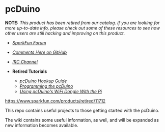 pcDuino
=======

**NOTE:** *This product has been retired from our catalog. If you are looking for more up-to-date info, please check out some of these resources to see how other users are still hacking and improving on this product.*

* *[SparkFun Forum](https://forum.sparkfun.com/)*
* *[Comments Here on GitHub](https://github.com/sparkfun/pcDuino/issues)*
* *[IRC Channel](https://www.sparkfun.com/news/263)*

* **Retired Tutorials**
  * *[pcDuino Hookup Guide](https://learn.sparkfun.com/tutorials/pcduino-hookup-guide)*
  * *[Programming the pcDuino](https://learn.sparkfun.com/tutorials/programming-the-pcduino)*
  * *[Using pcDuino's WiFi Dongle With the Pi](https://learn.sparkfun.com/tutorials/using-pcduinos-wifi-dongle-with-the-pi)*




https://www.sparkfun.com/products/retired/11712

This repo contains useful projects to those getting started with the pcDuino.

The wiki contains some useful information, as well, and will be expanded as new information becomes available.
